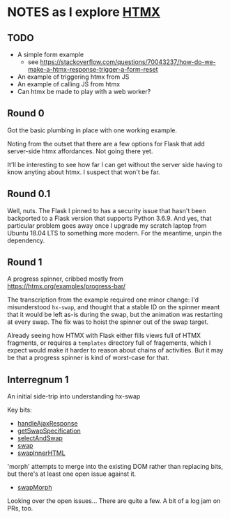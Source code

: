 # NOTES as I explore [HTMX](https://htmx.org/)

## TODO

  * A simple form example
    - see https://stackoverflow.com/questions/70043237/how-do-we-make-a-htmx-response-trigger-a-form-reset
  * An example of triggering htmx from JS
  * An example of calling JS from htmx
  * Can htmx be made to play with a web worker?

## Round 0

Got the basic plumbing in place with one working example.

Noting from the outset that there are a few options for Flask
that add server-side htmx affordances. Not going there yet.

It'll be interesting to see how far I can get without the
server side having to know anyting about htmx. I suspect
that won't be far.

## Round 0.1

Well, nuts. The Flask I pinned to has a security issue that
hasn't been backported to a Flask version that supports Python 3.6.9.
And yes, that particular problem goes away once I upgrade my
scratch laptop from Ubuntu 18.04 LTS to something more modern.
For the meantime, unpin the dependency.

## Round 1

A progress spinner, cribbed mostly from https://htmx.org/examples/progress-bar/

The transcription from the example required one minor change:
I'd misunderstood `hx-swap`, and thought that a stable ID on the spinner
meant that it would be left as-is during the swap, but the animation was
restarting at every swap. The fix was to hoist the spinner out
of the swap target.

Already seeing how HTMX with Flask either fills views full of HTMX fragments,
or requires a `templates` directory full of fragements,
which I expect would make it harder to reason about chains of activities.
But it may be that a progress spinner is kind of worst-case for that.

## Interregnum 1

An initial side-trip into understanding hx-swap

Key bits:

  * [handleAjaxResponse](https://github.com/bigskysoftware/htmx/blob/htmx-2.0/src/htmx.js#L2983)
  * [getSwapSpecification](https://github.com/bigskysoftware/htmx/blob/htmx-2.0/src/htmx.js#L2307)
  * [selectAndSwap](https://github.com/bigskysoftware/htmx/blob/htmx-2.0/src/htmx.js#L1080)
  * [swap](https://github.com/bigskysoftware/htmx/blob/htmx-2.0/src/htmx.js#L1006)
  * [swapInnerHTML](https://github.com/bigskysoftware/htmx/blob/htmx-2.0/src/htmx.js#L972)

'morph' attempts to merge into the existing DOM rather than replacing bits,
but there's at least one open issue against it.

  * [swapMorph](https://github.com/bigskysoftware/htmx/blob/htmx-2.0/src/htmx.js#L985)

Looking over the open issues... There are quite a few. A bit of a log jam on PRs, too.

